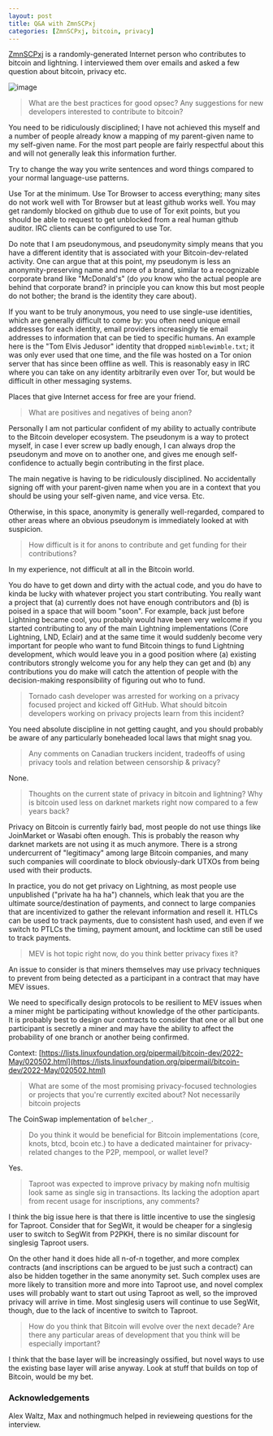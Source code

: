 ```yaml
---
layout: post
title: Q&A with ZmnSCPxj
categories: [ZmnSCPxj, bitcoin, privacy]
---
```


[ZmnSCPxj](https://zmnscpxj.github.io/) is a randomly-generated Internet person who contributes to bitcoin and lightning. I interviewed them over emails and asked a few question about bitcoin, privacy etc.

![image](https://i.imgur.com/pniZLmv.png)


> What are the best practices for good opsec? Any suggestions for new developers interested to contribute to bitcoin?

You need to be ridiculously disciplined; I have not achieved this myself and a number of people already know a mapping of my parent-given name to my self-given name.
For the most part people are fairly respectful about this and will not generally leak this information further.

Try to change the way you write sentences and word things compared to your normal language-use patterns.

Use Tor at the minimum.
Use Tor Browser to access everything; many sites do not work well with Tor Browser but at least github works well.
You may get randomly blocked on github due to use of Tor exit points, but you should be able to request to get unblocked from a real human github auditor.
IRC clients can be configured to use Tor.

Do note that I am pseudonymous, and pseudonymity simply means that you have a different identity that is associated with your Bitcoin-dev-related activity.
One can argue that at this point, my pseudonym is less an anonymity-preserving name and more of a brand, similar to a recognizable corporate brand like "McDonald's" (do *you* know who the actual people are behind that corporate brand? in principle you can know this but most people do not bother; the brand is the identity they care about).

If you want to be truly anonymous, you need to use single-use identities, which are generally difficult to come by: you often need unique email addresses for each identity, email providers increasingly tie email addresses to information that can be tied to specific humans.
An example here is the "Tom Elvis Jedusor" identity that dropped `mimblewimble.txt`; it was only ever used that one time, and the file was hosted on a Tor onion server that has since been offline as well.
This is reasonably easy in IRC where you can take on any identity arbitrarily even over Tor, but would be difficult in other messaging systems.

Places that give Internet access for free are your friend.


> What are positives and negatives of being anon?

Personally I am not particular confident of my ability to actually contribute to the Bitcoin developer ecosystem.
The pseudonym is a way to protect myself, in case I ever screw up badly enough, I can always drop the pseudonym and move on to another one, and gives me enough self-confidence to actually begin contributing in the first place.

The main negative is having to be ridiculously disciplined.
No accidentally signing off with your parent-given name when you are in a context that you should be using your self-given name, and vice versa.
Etc.

Otherwise, in this space, anonymity is generally well-regarded, compared to other areas where an obvious pseudonym is immediately looked at with suspicion.


> How difficult is it for anons to contribute and get funding for their contributions?

In my experience, not difficult at all in the Bitcoin world.

You do have to get down and dirty with the actual code, and you do have to kinda be lucky with whatever project you start contributing.
You really want a project that (a) currently does not have enough contributors and (b) is poised in a space that will boom "soon".
For example, back just before Lightning became cool, you probably would have been very welcome if you started contributing to any of the main Lightning implementations (Core Lightning, LND, Eclair) and at the same time it would suddenly become very important for people who want to fund Bitcoin things to fund Lightning development, which would leave you in a good position where (a) existing contributors strongly welcome you for any help they can get and (b) any contributions you do make will catch the attention of people with the decision-making responsibility of figuring out who to fund.


> Tornado cash developer was arrested for working on a privacy focused project and kicked off GitHub. What should bitcoin developers working on privacy projects learn from this incident?

You need absolute discipline in not getting caught, and you should probably be aware of any particularly boneheaded local laws that might snag you.


> Any comments on Canadian truckers incident, tradeoffs of using privacy tools and relation between censorship & privacy?

None.


> Thoughts on the current state of privacy in bitcoin and lightning? Why is bitcoin used less on darknet markets right now compared to a few years back?

Privacy on Bitcoin is currently fairly bad, most people do not use things like JoinMarket or Wasabi often enough.
This is probably the reason why darknet markets are not using it as much anymore.
There is a strong undercurrent of "legitimacy" among large Bitcoin companies, and many such companies will coordinate to block obviously-dark UTXOs from being used with their products.

In practice, you do not get privacy on Lightning, as most people use unpublished ("private ha ha ha") channels, which leak that you are the ultimate source/destination of payments, and connect to large companies that are incentivized to gather the relevant information and resell it.
HTLCs can be used to track payments, due to consistent hash used, and even if we switch to PTLCs the timing, payment amount, and locktime can still be used to track payments.


> MEV is hot topic right now, do you think better privacy fixes it?

An issue to consider is that miners themselves may use privacy techniques to prevent from being detected as a participant in a contract that may have MEV issues.

We need to specifically design protocols to be resilient to MEV issues when a miner might be participating without knowledge of the other participants. It is probably best to design our contracts to consider that one or all but one participant is secretly a miner and may have the ability to affect the probability of one branch or another being confirmed.

Context: [https://lists.linuxfoundation.org/pipermail/bitcoin-dev/2022-May/020502.html](https://lists.linuxfoundation.org/pipermail/bitcoin-dev/2022-May/020502.html)


> What are some of the most promising privacy-focused technologies or projects that you're currently excited about? Not necessarily bitcoin projects

The CoinSwap implementation of `belcher_`.


> Do you think it would be beneficial for Bitcoin implementations (core, knots, btcd, bcoin etc.) to have a dedicated maintainer for privacy-related changes to the P2P, mempool, or wallet level?

Yes.


> Taproot was expected to improve privacy by making nofn multisig look same as single sig in transactions. Its lacking the adoption apart from recent usage for inscriptions, any comments?

I think the big issue here is that there is little incentive to use the singlesig for Taproot.
Consider that for SegWit, it would be cheaper for a singlesig user to switch to SegWit from P2PKH, there is no similar discount for singlesig Taproot users.

On the other hand it does hide all n-of-n together, and more complex contracts (and inscriptions can be argued to be just such a contract) can also be hidden together in the same anonymity set.
Such complex uses are more likely to transition more and more into Taproot use, and novel complex uses will probably want to start out using Taproot as well, so the improved privacy will arrive in time.
Most singlesig users will continue to use SegWit, though, due to the lack of incentive to switch to Taproot.


> How do you think that Bitcoin will evolve over the next decade? Are there any particular areas of development that you think will be especially important?

I think that the base layer will be increasingly ossified, but novel ways to use the existing base layer will arise anyway.
Look at stuff that builds on top of Bitcoin, would be my bet.

### Acknowledgements

Alex Waltz, Max and nothingmuch helped in revieweing questions for the interview.